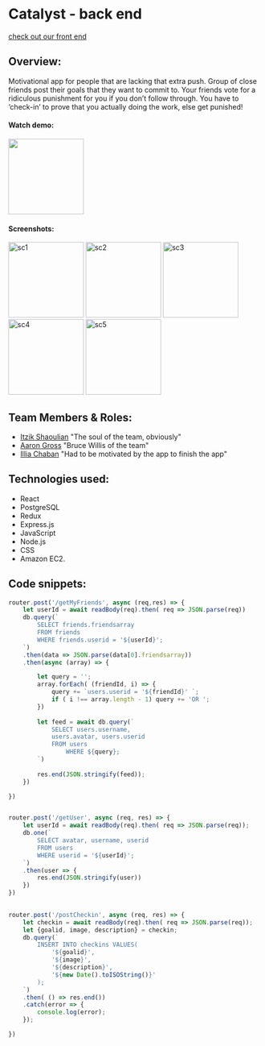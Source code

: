 # Catalyst - back end
[check out our front end](https://github.com/illiaChaban/Catalyst)


## Overview:
Motivational app for people that are lacking that extra push. Group of close friends post their goals that they want to commit to. Your friends vote for a ridiculous punishment for you if you don’t follow through. You have to ‘check-in’ to prove that you actually doing the work, else get punished!

#### Watch demo:

<a href="https://www.youtube.com/watch?v=hNMJl7z7fHQ&t=0s" target="_blank">
  <img src="https://user-images.githubusercontent.com/34459770/40567095-ed30773e-6041-11e8-8f5b-7ca37e535b02.png" height="150"/>
</a>

#### Screenshots:

<div>
  <img width="150" alt="sc1" src="https://user-images.githubusercontent.com/34459770/40567439-4d3d368e-6043-11e8-8020-3b4117b18a15.png">
  <img width="150" alt="sc2" src="https://user-images.githubusercontent.com/34459770/40567441-4e48135a-6043-11e8-8664-5ff0846c3382.png">
  <img width="150" alt="sc3" src="https://user-images.githubusercontent.com/34459770/40567443-4f8611a4-6043-11e8-9b78-344b3f87d693.png">
  <img width="150" alt="sc4" src="https://user-images.githubusercontent.com/34459770/40567445-5100a01c-6043-11e8-87c4-1f61dbd6efc5.png">
  <img width="150" alt="sc5" src="https://user-images.githubusercontent.com/34459770/40567447-5287d52c-6043-11e8-9a2a-b8d32976d130.png">

</div>



## Team Members & Roles:
* [Itzik Shaoulian](https://github.com/itzik415) "The soul of the team, obviously"
* [Aaron Gross](https://github.com/ponchieponcho) "Bruce Willis of the team"
* [Illia Chaban](https://github.com/illiaChaban) "Had to be motivated by the app to finish the app"


## Technologies used:
 * React 
 * PostgreSQL 
 * Redux
 * Express.js 
 * JavaScript
 * Node.js
 * CSS
 * Amazon EC2.


## Code snippets:

```javascript
router.post('/getMyFriends', async (req,res) => {
    let userId = await readBody(req).then( req => JSON.parse(req))
    db.query(`
        SELECT friends.friendsarray
        FROM friends
        WHERE friends.userid = '${userId}';
    `)
    .then(data => JSON.parse(data[0].friendsarray))
    .then(async (array) => {

        let query = '';
        array.forEach( (friendId, i) => {
            query += `users.userid = '${friendId}' `;
            if ( i !== array.length - 1) query += 'OR ';
        })
    
        let feed = await db.query(`
            SELECT users.username,
            users.avatar, users.userid
            FROM users
                WHERE ${query};
        `)
        
        res.end(JSON.stringify(feed));
    })

})


router.post('/getUser', async (req, res) => {
    let userId = await readBody(req).then( req => JSON.parse(req));
    db.one(`
        SELECT avatar, username, userid
        FROM users
        WHERE userid = '${userId}';
    `)
    .then(user => {
        res.end(JSON.stringify(user))
    })
})

  
router.post('/postCheckin', async (req, res) => {
    let checkin = await readBody(req).then( req => JSON.parse(req));
    let {goalid, image, description} = checkin;
    db.query(`
        INSERT INTO checkins VALUES(
            '${goalid}',
            '${image}',
            '${description}',
            '${new Date().toISOString()}'
        );
    `)
    .then( () => res.end())
    .catch(error => {
        console.log(error); 
    });

})

```

